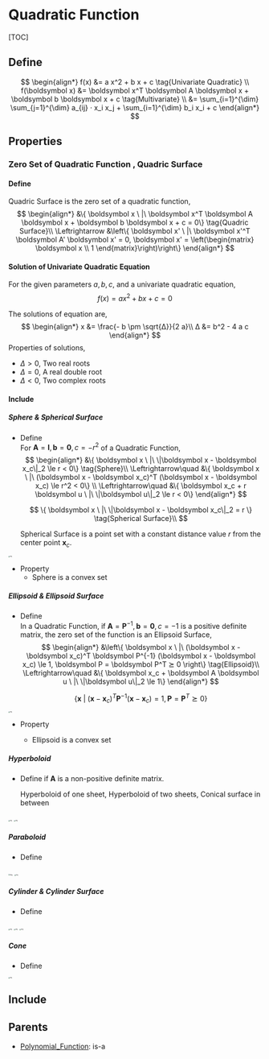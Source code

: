 # Quadratic Function

[TOC]

## Define

$$
\begin{align*}
  f(x) &= a x^2 + b x + c  \tag{Univariate Quadratic}  \\
  f(\boldsymbol x) &= \boldsymbol x^T \boldsymbol A \boldsymbol x + \boldsymbol b \boldsymbol x + c  \tag{Multivariate}  \\
    &= \sum_{i=1}^{\dim} \sum_{j=1}^{\dim} a_{ij} · x_i x_j + \sum_{i=1}^{\dim} b_i x_i + c
\end{align*}
$$

## Properties

### Zero Set of Quadratic Function , Quadric Surface

#### Define  
Quadric Surface is the zero set of a quadratic function,
$$
\begin{align*}
  &\{ \boldsymbol x \ |\ \boldsymbol x^T \boldsymbol A \boldsymbol x + \boldsymbol b \boldsymbol x + c = 0\} \tag{Quadric Surface}\\
\Leftrightarrow &\left\{ \boldsymbol x' \ |\ \boldsymbol x'^T \boldsymbol A' \boldsymbol x' = 0, \boldsymbol x' = \left(\begin{matrix} \boldsymbol x \\ 1 \end{matrix}\right)\right\}
\end{align*}
$$

#### Solution of Univariate Quadratic Equation  
For the given parameters $a, b, c$, and a univariate quadratic equation,
$$
f(x) = a x^2 + b x + c = 0
$$

The solutions of equation are, 
$$
\begin{align*}
  x &= \frac{- b \pm \sqrt{Δ}}{2 a}\\
  Δ &= b^2 - 4 a c
\end{align*}
$$
Properties of solutions, 
- $Δ > 0$, Two real roots
- $Δ = 0$, A real double root
- $Δ < 0$, Two complex roots

#### Include

##### Sphere & Spherical Surface

- Define  
  For $\boldsymbol A = \boldsymbol I, \boldsymbol b = \boldsymbol 0, c = -r^2$ of a Quadratic Function,
  $$
  \begin{align*}
    &\{ \boldsymbol x \ |\ \|\boldsymbol x - \boldsymbol x_c\|_2 \le r < 0\}  \tag{Sphere}\\
  \Leftrightarrow\quad &\{ \boldsymbol x \ |\ (\boldsymbol x - \boldsymbol x_c)^T (\boldsymbol x - \boldsymbol x_c) \le r^2 < 0\}  \\
  \Leftrightarrow\quad &\{ \boldsymbol x_c + r \boldsymbol u \ |\ \|\boldsymbol u\|_2 \le r < 0\}
  \end{align*}
  $$

  $$
  \{ \boldsymbol x \ |\ \|\boldsymbol x - \boldsymbol x_c\|_2 = r \}  \tag{Spherical Surface}\\
  $$

  Spherical Surface is a point set with a constant distance value $r$ from the center point $\boldsymbol x_c$.

<img src="./assets/Sphere_Quadric.png" alt="img" style="zoom:18%;" />

- Property
  - Sphere is a convex set

##### Ellipsoid & Ellipsoid Surface

- Define  
  In a Quadratic Function, if $\boldsymbol A = \boldsymbol P^{-1}, \boldsymbol b = \boldsymbol 0, c = -1$ is a positive definite matrix, the zero set of the function is an Ellipsoid Surface,
  $$
  \begin{align*}
    &\left\{ \boldsymbol x \ |\ (\boldsymbol x - \boldsymbol x_c)^T \boldsymbol P^{-1} (\boldsymbol x - \boldsymbol x_c) \le 1, \boldsymbol P = \boldsymbol P^T ⪰ 0 \right\}  \tag{Ellipsoid}\\
    \Leftrightarrow\quad &\{ \boldsymbol x_c + \boldsymbol A \boldsymbol u \ |\ \|\boldsymbol u\|_2 \le 1\}
  \end{align*}
  $$

  $$
  \{ \boldsymbol x \ |\ (\boldsymbol x - \boldsymbol x_c)^T \boldsymbol P^{-1} (\boldsymbol x - \boldsymbol x_c) = 1, \boldsymbol P = \boldsymbol P^T ⪰ 0\}  \tag{Ellipsoid Surface}
  $$

<img src="./assets/Ellipsoid_Quadric.png" alt="img" style="zoom:18%;" />

- Property
  
  - Ellipsoid is a convex set

##### Hyperboloid

- Define
  if $\boldsymbol A$ is a non-positive definite matrix.

  Hyperboloid of one sheet, Hyperboloid of two sheets, Conical surface in between
  

<img src="./assets/Hyperboloid_Of_Two_Sheets_Quadric.png" alt="img" style="zoom: 18%;" />

<img src="./assets/Hyperboloid_Of_One_Sheet_Quadric.png" alt="img" style="zoom:18%;" />

##### Paraboloid

- Define 

<img src="./assets/Paraboloid_Quadric.png" alt="img" style="zoom:20%;" />

<img src="./assets/Hyperbolic_Paraboloid_Quadric.png" alt="img" style="zoom:18%;" />

##### Cylinder & Cylinder Surface

- Define

  

<img src="./assets/Elliptic_Cylinder_Quadric.png" alt="img" style="zoom:18%;" />

<img src="./assets/Hyperbolic_Cylinder_Quadric.png" alt="img" style="zoom:18%;" />

<img src="./assets/Parabolic_Cylinder_Quadric.png" alt="img" style="zoom:18%;" />

##### Cone

- Define

<img src="./assets/Circular_Cone_Quadric.png" alt="img" style="zoom:18%;" />

## Include

## Parents

- [Polynomial_Function](./Polynomial_Function.md): is-a

